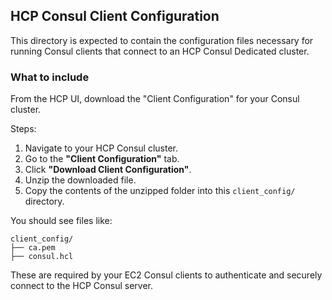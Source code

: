 ## HCP Consul Client Configuration

This directory is expected to contain the configuration files necessary for running Consul clients that connect to an HCP Consul Dedicated cluster.

### What to include

From the HCP UI, download the "Client Configuration" for your Consul cluster.

Steps:

1. Navigate to your HCP Consul cluster.
2. Go to the **"Client Configuration"** tab.
3. Click **"Download Client Configuration"**.
4. Unzip the downloaded file.
5. Copy the contents of the unzipped folder into this `client_config/` directory.

You should see files like:

```
client_config/
├── ca.pem
├── consul.hcl
```

These are required by your EC2 Consul clients to authenticate and securely connect to the HCP Consul server.